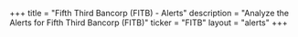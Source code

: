 +++
title = "Fifth Third Bancorp (FITB) - Alerts"
description = "Analyze the Alerts for Fifth Third Bancorp (FITB)"
ticker = "FITB"
layout = "alerts"
+++

